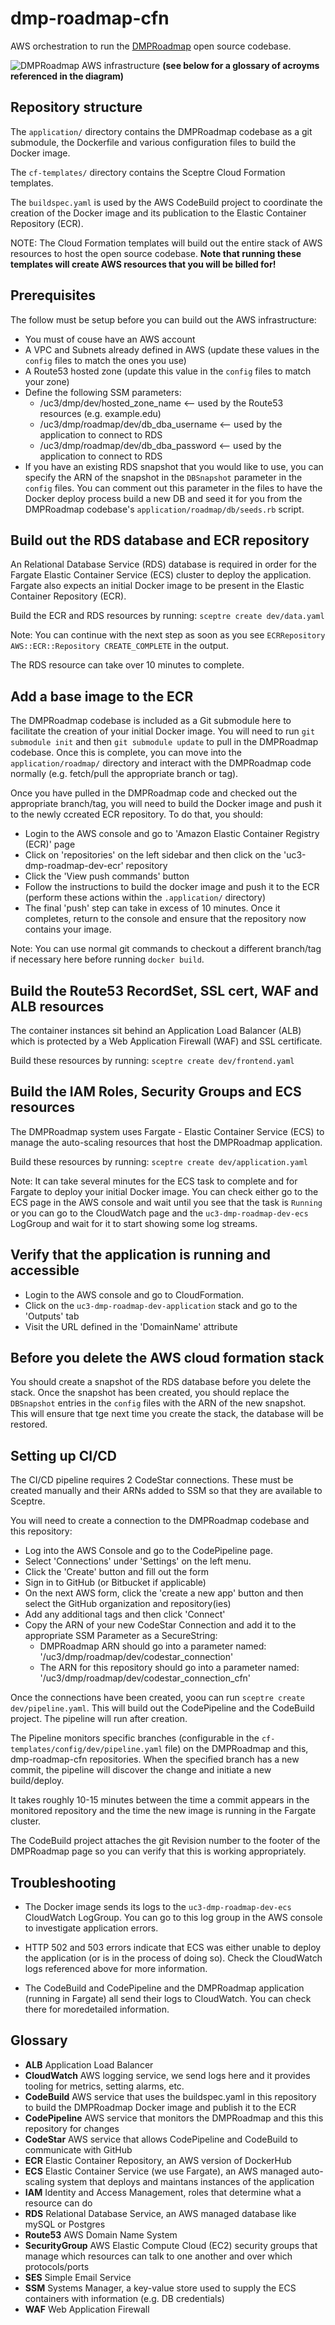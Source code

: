 # dmp-roadmap-cfn

AWS orchestration to run the [DMPRoadmap](https://github.com/DMPRoadmap/roadmap) open source codebase.

![DMPRoadmap AWS infrastructure](https://github.com/CDLUC3/dmp-roadmap-cfn/blob/main/dmproadmap.png?raw=true)
__(see below for a glossary of acroyms referenced in the diagram)__

## Repository structure

The `application/` directory contains the DMPRoadmap codebase as a git submodule, the Dockerfile and various configuration files to build the Docker image.

The `cf-templates/` directory contains the Sceptre Cloud Formation templates.

The `buildspec.yaml` is used by the AWS CodeBuild project to coordinate the creation of the Docker image and its publication to the Elastic Container Repository (ECR).

NOTE: The Cloud Formation templates will build out the entire stack of AWS resources to host the open source codebase. **Note that running these templates will create AWS resources that you will be billed for!**

## Prerequisites

The follow must be setup before you can build out the AWS infrastructure:
- You must of couse have an AWS account
- A VPC and Subnets already defined in AWS (update these values in the `config` files to match the ones you use)
- A Route53 hosted zone (update this value in the `config` files to match your zone)
- Define the following SSM parameters:
  - /uc3/dmp/dev/hosted_zone_name  <-- used by the Route53 resources (e.g. example.edu)
  - /uc3/dmp/roadmap/dev/db_dba_username  <-- used by the application to connect to RDS
  - /uc3/dmp/roadmap/dev/db_dba_password  <-- used by the application to connect to RDS
- If you have an existing RDS snapshot that you would like to use, you can specify the ARN of the snapshot in the `DBSnapshot` parameter in the `config` files. You can comment out this parameter in the files to have the Docker deploy process build a new DB and seed it for you from the DMPRoadmap codebase's `application/roadmap/db/seeds.rb` script.

## Build out the RDS database and ECR repository

An Relational Database Service (RDS) database is required in order for the Fargate Elastic Container Service (ECS) cluster to deploy the application. Fargate also expects an initial Docker image to be present in the Elastic Container Repository (ECR).

Build the ECR and RDS resources by running: `sceptre create dev/data.yaml`

Note: You can continue with the next step as soon as you see `ECRRepository AWS::ECR::Repository CREATE_COMPLETE` in the output.

The RDS resource can take over 10 minutes to complete.

## Add a base image to the ECR

The DMPRoadmap codebase is included as a Git submodule here to facilitate the creation of your initial Docker image. You will need to run `git submodule init` and then `git submodule update` to pull in the DMPRoadmap codebase. Once this is complete, you can move into the `application/roadmap/` directory and interact with the DMPRoadmap code normally (e.g. fetch/pull the appropriate branch or tag).

Once you have pulled in the DMPRoadmap code and checked out the appropriate branch/tag, you will need to build the Docker image and push it to the newly ccreated ECR repository. To do that, you should:

- Login to the AWS console and go to 'Amazon Elastic Container Registry (ECR)' page
- Click on 'repositories' on the left sidebar and then click on the 'uc3-dmp-roadmap-dev-ecr' repository
- Click the 'View push commands' button
- Follow the instructions to build the docker image and push it to the ECR (perform these actions within the `.application/` directory)
- The final 'push' step can take in excess of 10 minutes. Once it completes, return to the console and ensure that the repository now contains your image.

Note: You can use normal git commands to checkout a different branch/tag if necessary here before running `docker build`.

## Build the Route53 RecordSet, SSL cert, WAF and ALB resources

The container instances sit behind an Application Load Balancer (ALB) which is protected by a Web Application Firewall (WAF) and SSL certificate.

Build these resources by running: `sceptre create dev/frontend.yaml`

## Build the IAM Roles, Security Groups and ECS resources

The DMPRoadmap system uses Fargate - Elastic Container Service (ECS) to manage the auto-scaling resources that host the DMPRoadmap application.

Build these resources by running: `sceptre create dev/application.yaml`

Note: It can take several minutes for the ECS task to complete and for Fargate to deploy your initial Docker image. You can check either go to the ECS page in  the AWS console and wait until you see that the task is `Running` or you can go to the CloudWatch page and the `uc3-dmp-roadmap-dev-ecs` LogGroup and wait for it to start showing some log streams.

## Verify that the application is running and accessible

- Login to the AWS console and go to CloudFormation.
- Click on the `uc3-dmp-roadmap-dev-application` stack and go to the 'Outputs' tab
- Visit the URL defined in the 'DomainName' attribute

## Before you delete the AWS cloud formation stack

You should create a snapshot of the RDS database before you delete the stack. Once the snapshot has been created, you should replace the `DBSnapshot` entries in the `config` files with the ARN of the new snapshot. This will ensure that tge next time you create the stack, the database will be restored.

## Setting up CI/CD

The CI/CD pipeline requires 2 CodeStar connections. These must be created manually and their ARNs added to SSM so that they are available to Sceptre.

You will need to create a connection to the DMPRoadmap codebase and this repository:
- Log into the AWS Console and go to the CodePipeline page.
- Select 'Connections' under 'Settings' on the left menu.
- Click the 'Create' button and fill out the form
- Sign in to GitHub (or Bitbucket if applicable)
- On the next AWS form, click the 'create a new app' button and then select the GitHub organization and repository(ies)
- Add any additional tags and then click 'Connect'
- Copy the ARN of your new CodeStar Connection and add it to the appropriate SSM Parameter as a SecureString:
  - DMPRoadmap ARN should go into a parameter named: '/uc3/dmp/roadmap/dev/codestar_connection'
  - The ARN for this repository should go into a parameter named: '/uc3/dmp/roadmap/dev/codestar_connection_cfn'

Once the connections have been created, yoou can run `sceptre create dev/pipeline.yaml`. This will build out the CodePipeline and the CodeBuild project. The pipeline will run after creation.

The Pipeline monitors specific branches (configurable in the `cf-templates/config/dev/pipeline.yaml` file) on the DMPRoadmap and this, dmp-roadmap-cfn repositories. When the specified branch has a new commit, the pipeline will discover the change and initiate a new build/deploy.

It takes roughly 10-15 minutes between the time a commit appears in the monitored repository and the time the new image is running in the Fargate cluster.

The CodeBuild project attaches the git Revision number to the footer of the DMPRoadmap page so you can verify that this is working appropriately.

## Troubleshooting

- The Docker image sends its logs to the `uc3-dmp-roadmap-dev-ecs` CloudWatch LogGroup. You can go to this log group in the AWS console to investigate application errors.

- HTTP 502 and 503 errors indicate that ECS was either unable to deploy the application (or is in the process of doing so). Check the CloudWatch logs referenced above for more information.

- The CodeBuild and CodePipeline and the DMPRoadmap application (running in Fargate) all send their logs to CloudWatch. You can check there for moredetailed information.

## Glossary
- **ALB** Application Load Balancer
- **CloudWatch** AWS logging service, we send logs here and it provides tooling for metrics, setting alarms, etc.
- **CodeBuild** AWS service that uses the buildspec.yaml in this repository to build the DMPRoadmap Docker image and publish it to the ECR
- **CodePipeline** AWS service that monitors the DMPRoadmap and this this repository for changes
- **CodeStar** AWS service that allows CodePipeline and CodeBuild to communicate with GitHub
- **ECR** Elastic Container Repository, an AWS version of DockerHub
- **ECS** Elastic Container Service (we use Fargate), an AWS managed auto-scaling system that deploys and maintans instances of the application
- **IAM** Identity and Access Management, roles that determine what a resource can do
- **RDS** Relational Database Service, an AWS managed database like mySQL or Postgres
- **Route53** AWS Domain Name System
- **SecurityGroup** AWS Elastic Compute Cloud (EC2) security groups that manage which resources can talk to one another and over which protocols/ports
- **SES** Simple Email Service
- **SSM** Systems Manager, a key-value store used to supply the ECS containers with information (e.g. DB credentials)
- **WAF** Web Application Firewall